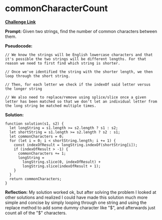 # commonCharacterCount

[**Challenge Link**](https://app.codesignal.com/arcade/intro/level-3/JKKuHJknZNj4YGL32)

**Prompt:** Given two strings, find the number of common characters between them.

**Pseudocode:**

```
// We know the strings will be English lowercase characters and that it's possible the two strings will be different lengths. For that reason we need to first find which string is shorter.

// Once we've identified the string with the shorter length, we then loop through the short string.

// Then, for each letter we check if the indexOf said letter versus the longer string

// We also need to replace/remove using splice/slice once a given letter has been matched so that we don't let an individual letter from the long string be matched multiple times.
```

**Solution:**

```
function solution(s1, s2) {
  let longString = s1.length >= s2.length ? s1 : s2;
  let shortString = s1.length >= s2.length ? s2 : s1;
  let commonCharacters = 0;
  for (let i = 0; i < shortString.length; i += 1) {
    const indexOfResult = longString.indexOf(shortString[i]);
    if (indexOfResult > -1) {
      commonCharacters += 1;
      longString =
        longString.slice(0, indexOfResult) +
        longString.slice(indexOfResult + 1);
    }
  }
  return commonCharacters;
}
```

**Reflection:** My solution worked ok, but after solving the problem I looked at other solutions and realized I could have made this solution much more simple and concise by simply looping through one string and using the replace method to add some dummy character like "$", and afterwards just count all of the "$" characters.

